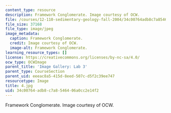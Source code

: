 ```yaml
---
content_type: resource
description: Framework Conglomerate. Image courtesy of OCW.
file: /courses/12-110-sedimentary-geology-fall-2004/34c00764adb8c7a8546406a0cc2e14f2_4.jpg
file_size: 37168
file_type: image/jpeg
image_metadata:
  caption: Framework Conglomerate.
  credit: Image courtesy of OCW.
  image-alt: Framework Conglomerate.
learning_resource_types: []
license: https://creativecommons.org/licenses/by-nc-sa/4.0/
ocw_type: OCWImage
parent_title: 'Image Gallery: Lab 3'
parent_type: CourseSection
parent_uid: eeeac8a5-415d-8eed-507c-d5f2c39ee747
resourcetype: Image
title: 4.jpg
uid: 34c00764-adb8-c7a8-5464-06a0cc2e14f2
---
```

Framework Conglomerate. Image courtesy of OCW.